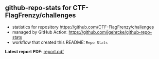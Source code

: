 ## github-repo-stats for CTF-FlagFrenzy/challenges

- statistics for repository https://github.com/CTF-FlagFrenzy/challenges
- managed by GitHub Action: https://github.com/jgehrcke/github-repo-stats
- workflow that created this README: `Repo Stats`

**Latest report PDF**: [report.pdf](https://github.com/CTF-FlagFrenzy/challenges/raw/github-repo-stats/CTF-FlagFrenzy/challenges/latest-report/report.pdf)


